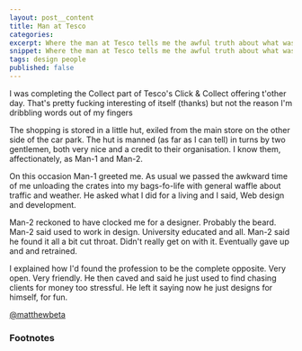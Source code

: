```yaml
---
layout: post__content
title: Man at Tesco
categories: 
excerpt: Where the man at Tesco tells me the awful truth about what was
snippet: Where the man at Tesco tells me the awful truth about what was
tags: design people
published: false
---
```


<p class="lede">I was completing the Collect part of Tesco's Click &amp; Collect offering t'other day. That's pretty fucking interesting of itself (thanks) but not the reason I'm dribbling words out of my fingers</p>

<p class="drop-cap">The shopping is stored in a little hut, exiled from the main store on the other side of the car park. The hut is manned (as far as I can tell) in turns by two gentlemen, both very nice and a credit to their organisation. I know them, affectionately, as Man-1 and Man-2.</p>

On this occasion Man-1 greeted me. As usual we passed the awkward time of me unloading the crates into my bags-fo-life with general waffle about traffic and weather. He asked what I did for a living and I said, Web design and development.

Man-2 reckoned to have clocked me for a designer. Probably the beard. Man-2 said used to work in design. University educated and all. Man-2 said he found it all a bit cut throat. Didn't really get on with it. Eventually gave up and and retrained.

I explained how I'd found the profession to be the complete opposite. Very open. Very friendly. He then caved and said he just used to find chasing clients for money too stressful. He left it saying now he just designs for himself, for fun. 

<a href="http://twitter.com/matthewbeta" class="signature">@matthewbeta</a>

<h3 class="heading heading--sub">Footnotes</h3>